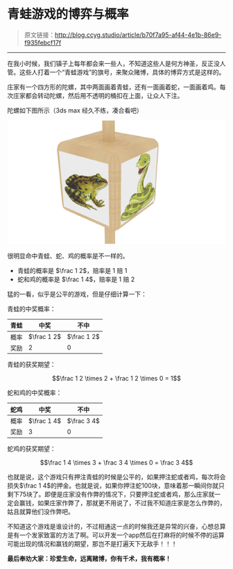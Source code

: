 # 青蛙游戏的博弈与概率

[annotation]: <id> (b70f7a95-af44-4e1b-86e9-f935febcf17f)
[annotation]: <category> (数学理论)
[annotation]: <tags> (概率论与数理统计)
[annotation]: <status> (public)
[annotation]: <create_time> (2018-04-11 15:54:28)
[annotation]: <comments> (true)

> 原文链接：<http://blog.ccyg.studio/article/b70f7a95-af44-4e1b-86e9-f935febcf17f>

---


在我小时候，我们镇子上每年都会来一些人，不知道这些人是何方神圣，反正没人管。这些人打着一个“青蛙游戏”的旗号，来聚众赌博，具体的博弈方式是这样的。

庄家有一个四方形的陀螺，其中两面画着青蛙，还有一面画着蛇，一面画着鸡。每次庄家都会转动陀螺，然后用不透明的桶扣在上面，让众人下注。

陀螺如下图所示（3ds max 经久不练，凑合看吧）

![青蛙游戏陀螺](青蛙游戏的博弈与概率.png)

很明显命中青蛙、蛇、鸡的概率是不一样的。

- 青蛙的概率是 $\frac 1 2$，赔率是 1 赔 1
- 蛇和鸡的概率是 $\frac 1 4$，赔率是 1 赔 2

猛的一看，似乎是公平的游戏，但是仔细计算一下：

青蛙的中奖概率：

青蛙|中奖|不中
-|-|-
概率|$\frac 1 2$|$\frac 1 2$
奖励|2|0

青蛙的获奖期望：

$$\frac 1 2 \times 2 + \frac 1 2 \times 0 = 1$$

蛇和鸡的中奖概率：

蛇鸡|中奖|不中
-|-|-
概率|$\frac 1 4$| $\frac 3 4$
奖励|3|0

蛇鸡的获奖期望：

$$\frac 1 4 \times 3 + \frac 3 4 \times 0 = \frac 3 4$$

也就是说，这个游戏只有押注青蛙的时候是公平的，如果押注蛇或者鸡，每次将会损失$\frac 1 4$的押金。也就是说，如果你押注蛇100块，意味着那一瞬间你就只剩下75块了。即便是庄家没有作弊的情况下，只要押注蛇或者鸡，那么庄家就一定会赢钱，如果庄家作弊了，那就更不用说了，不过我不知道庄家是怎么作弊的，姑且就算他们没作弊吧。

不知道这个游戏是谁设计的，不过相通这一点的时候我还是异常的兴奋，心想总算是有一个发家致富的方法了啊。可以开发一个app然后在打麻将的时候不停的运算可能出现的情况和赢钱的期望，那岂不是打遍天下无敌手！！！

**最后奉劝大家：珍爱生命，远离赌博，你有千术，我有概率！**
